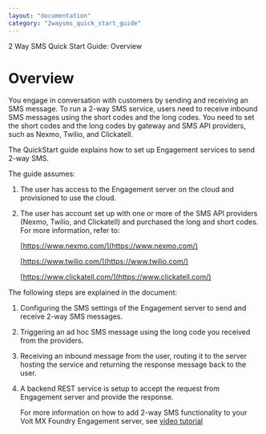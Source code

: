 ```yaml
---
layout: "documentation"
category: "2waysms_quick_start_guide"
---
```

                          

2 Way SMS Quick Start Guide: Overview

Overview
========

You engage in conversation with customers by sending and receiving an SMS message. To run a 2-way SMS service, users need to receive inbound SMS messages using the short codes and the long codes. You need to set the short codes and the long codes by gateway and SMS API providers, such as Nexmo, Twilio, and Clickatell.

The QuickStart guide explains how to set up Engagement services to send 2-way SMS.

The guide assumes:

1.  The user has access to the Engagement server on the cloud and provisioned to use the cloud.
2.  The user has account set up with one or more of the SMS API providers (Nexmo, Twilio, and Clickatell) and purchased the long and short codes. For more information, refer to:
    
    [https://www.nexmo.com/](https://www.nexmo.com/)
    
    [https://www.twilio.com/](https://www.twilio.com/)
    
    [https://www.clickatell.com/](https://www.clickatell.com/)
    

The following steps are explained in the document:

1.  Configuring the SMS settings of the Engagement server to send and receive 2-way SMS messages.
2.  Triggering an ad hoc SMS message using the long code you received from the providers.
3.  Receiving an inbound message from the user, routing it to the server hosting the service and returning the response message back to the user.
4.  A backend REST service is setup to accept the request from Engagement server and provide the response.
    
    For more information on how to add 2-way SMS functionality to your Volt MX Foundry Engagement server, see [video tutorial](https://youtu.be/cxj8NkkENws)
